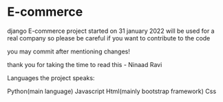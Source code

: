# E-commerce

django E-commerce project started on 31 january 2022 will be used for a real company so please be careful if you want to contribute to the code 

you may commit after mentioning changes!


thank you for taking the time to read this - Ninaad Ravi


Languages the project speaks:

Python(main language)
Javascript
Html(mainly bootstrap framework)
Css


